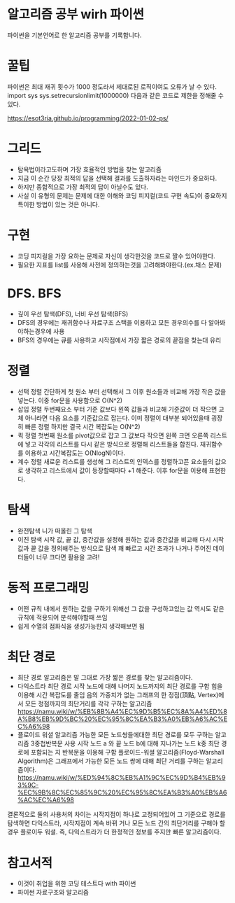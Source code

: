 # 알고리즘 공부 wirh 파이썬
파이썬을 기본언어로 한 알고리즘 공부를 기록합니다.

# 꿀팁
파이썬은 최대 재귀 횟수가 1000 정도라서 제대로된 로직이여도 오류가 날 수 있다.
import sys
sys.setrecursionlimit(1000000)
다음과 같은 코드로 제한을 정해줄 수 있다.

https://esot3ria.github.io/programming/2022-01-02-ps/

# 그리드
- 탐욕법이라고도하며 가장 효율적인 방법을 찾는 알고리즘 
- 지금 이 순간 당장 최적의 답을 선택해 결과를 도출하자라는 마인드가 중요하다.
- 하지만 종합적으로 가장 최적의 답이 아닐수도 있다.
- 사실 이 유형의 문제는 문제에 대한 이해와 코딩 피지컬(코드 구현 속도)이 중요하지 특이한 방법이 있는 것은 아니다.

# 구현
- 코딩 피지컬을 가장 요하는 문제로 자신이 생각한것을 코드로 짤수 있어야한다.
- 필요한 지표를 list를 사용해 사전에 정의하는것을 고려해봐야한다.(ex.채스 문제)

# DFS. BFS
- 깊이 우선 탐색(DFS), 너비 우선 탐색(BFS)
- DFS의 경우에는 재귀함수나 자료구조 스택을 이용하고 모든 경우의수를 다 알아봐야하는경우에 사용 
- BFS의 경우에는 큐를 사용하고 시작점에서 가장 짧은 경로의 끝점을 찾는대 유리

# 정렬
- 선택 정렬
간단하게 첫 원소 부터 선택해서 그 이후 원소들과 비교해 가장 작은 값을 넣는다. 이중 for문을 사용함으로 O(N^2)
- 삽입 정렬
두번째요소 부터 기준 값보다 왼쪽 값들과 비교해 기준값이 더 작으면 교체 아니라면 다음 요소를 기준값으로 잡는다.
이미 정렬이 대부분 되어있을때 굉장히 빠른 정렬 하지만 결국 시간 복잡도는 O(N^2)
- 퀵 정렬
첫번째 원소를 pivot값으로 잡고 그 값보다 작으면 왼쪽 크면 오른쪽 리스트에 넣고 각각의 리스트를 다시 같은 방식으로 정렬해 리스트들을 합친다.
재귀함수를 이용하고 시간복잡도는 O(NlogN)이다.
- 계수 정렬 
새로운 리스트를 생성해 그 리스트의 인덱스를 정렬하고픈 요소들의 값으로 생각하고 리스트에서 값이 등장할때마다 +1 해준다.
이후 for문을 이용해 표현한다.

# 탐색
- 완전탐색
니가 떠올린 그 탐색
- 이진 탐색
시작 값, 끝 값, 중간값을 설정해 원하는 값과 중간값을 비교해 다시 시작 값과 끝 값을 정의해주는 방식으로 탐색
꽤 빠르고 시간 초과가 나거나 주어진 데이터들이 너무 크다면 활용을 고려!

# 동적 프로그래밍
- 어떤 규칙 내에서 원하는 값을 구하기 위해선 그 값을 구성하고있는 값 역시도 같은 규칙에 적용되어 분석해야할때 쓰임
- 쉽게 수열의 점화식을 생성가능한지 생각해보면 됨

# 최단 경로
- 최단 경로 알고리즘은 말 그대로 가장 짧은 경로를 찾는 알고리즘이다.
- 다익스트라 최단 경로
시작 노드에 대해 나머지 노드까지의 최단 경로를 구함 힙을 이용해 시간 복잡도를 줄임 
음의 가중치가 없는 그래프의 한 정점(頂點, Vertex)에서 모든 정점까지의 최단거리를 각각 구하는 알고리즘
https://namu.wiki/w/%EB%8B%A4%EC%9D%B5%EC%8A%A4%ED%8A%B8%EB%9D%BC%20%EC%95%8C%EA%B3%A0%EB%A6%AC%EC%A6%98
- 플로이드 워셜 알고리즘
가능한 모든 노드쌍들에대한 최단 경로를 모두 구하는 알고리즘 3중첩반복문 사용 시작 노드 a 와 끝 노드 b에 대해 지나가는 노드 k중 최단 경로에 포함되는 지 반복문을 이용해 구함
플로이드-워셜 알고리즘(Floyd-Warshall Algorithm)은 그래프에서 가능한 모든 노드 쌍에 대해 최단 거리를 구하는 알고리즘이다.
https://namu.wiki/w/%ED%94%8C%EB%A1%9C%EC%9D%B4%EB%93%9C-%EC%9B%8C%EC%85%9C%20%EC%95%8C%EA%B3%A0%EB%A6%AC%EC%A6%98


결론적으로 둘의 사용처의 차이는 시작지점이 하나로 고정되어있어 그 기준으로 경로를 탐색하면 다익스트라, 시작지점이 계속 바뀌 거나 모든 노드 간의 최단거리를 구해야 할 경우 플로이두 워셜. 즉, 다익스트라가 더 한정적인 정보를 주지만 빠른 알고리즘이다.

# 참고서적
- 이것이 취업을 위한 코딩 테스트다 with 파이썬
- 파이썬 자료구조와 알고리즘
